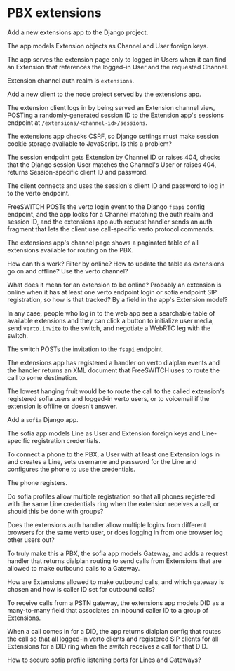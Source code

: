 # PBX extensions

Add a new extensions app
to the Django project.

The app models Extension objects
as Channel and User foreign keys.

The app serves the extension page
only to logged in Users
when it can find an Extension
that references the logged-in User
and the requested Channel.

Extension channel auth realm
is `extensions`.

Add a new client to the node project
served by the extensions app.

The extension client logs in
by being served an Extension channel view,
POSTing a randomly-generated session ID
to the Extension app's sessions endpoint at
`/extensions/<channel-id>/sessions`.

The extensions app
checks CSRF,
so Django settings must make
session cookie storage
available to JavaScript.
Is this a problem?

The session endpoint
gets Extension by Channel ID or raises 404,
checks that the Django session User
matches the Channel's User or raises 404,
returns Session-specific client ID and password.

The client connects
and uses the session's client ID and password
to log in to the verto endpoint.

FreeSWITCH POSTs the verto login event
to the Django `fsapi` config endpoint,
and the app looks for a Channel
matching the auth realm and session ID,
and the extensions app
auth request handler
sends an auth fragment
that lets the client
use call-specific verto protocol commands.

The extensions app's channel page
shows a paginated table
of all extensions available
for routing on the PBX.

How can this work?
Filter by online?
How to update the table
as extensions go on and offline?
Use the verto channel?

What does it mean for an extension to be online?
Probably an extension is online
when it has at least one verto endpoint login
or sofia endpoint SIP registration,
so how is that tracked?
By a field in the app's Extension model?

In any case,
people who log in to the web app
see a searchable table
of available extensions
and they can click a button
to initialize user media,
send `verto.invite` to the switch,
and negotiate a WebRTC leg
with the switch.

The switch POSTs the invitation
to the `fsapi` endpoint.

The extensions app has registered
a handler on verto dialplan events
and the handler returns an XML document
that FreeSWITCH uses
to route the call to some destination.

The lowest hanging fruit
would be to route the call
to the called extension's
registered sofia users
and logged-in verto users,
or to voicemail
if the extension is offline
or doesn't answer.

Add a `sofia` Django app.

The sofia app models Line
as User and Extension foreign keys
and Line-specific registration credentials.

To connect a phone to the PBX,
a User with at least one Extension
logs in and creates a Line,
sets username and password for the Line
and configures the phone to use the credentials.

The phone registers.

Do sofia profiles
allow multiple registration
so that all phones registered
with the same Line credentials
ring when the extension receives a call,
or should this be done with groups?

Does the extensions auth handler
allow multiple logins
from different browsers
for the same verto user,
or does logging in from one browser
log other users out?

To truly make this a PBX,
the sofia app models Gateway,
and adds a request handler
that returns dialplan routing
to send calls from Extensions
that are allowed to make outbound calls
to a Gateway.

How are Extensions
allowed to make outbound calls,
and which gateway is chosen
and how is caller ID set
for outbound calls?

To receive calls from a PSTN gateway,
the extensions app models DID
as a many-to-many field
that associates an inbound caller ID
to a group of Extensions.

When a call comes in for a DID,
the app returns dialplan config
that routes the call so that all
logged-in verto clients
and registered SIP clients
for all Extensions for a DID
ring when the switch receives
a call for that DID.

How to secure
sofia profile
listening ports
for Lines and Gateways?
